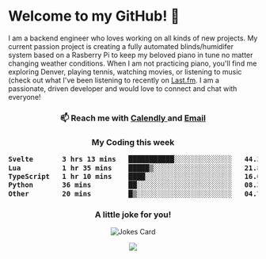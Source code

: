 <h1> Welcome to my GitHub! 👋 </h1>


  I am a backend engineer who loves working on all kinds of new projects. My current passion project is creating a fully automated blinds/humidifer system based on a Rasberry Pi to keep my beloved piano in tune no matter changing weather conditions. When I am not practicing piano, you'll find me exploring Denver, playing tennis, watching movies, or listening to music (check out what I've been listening to recently on [Last.fm](https://www.last.fm/user/mballa000). I am a passionate, driven developer and would love to connect and chat with everyone!

<h3 align = "center"> 📫 Reach me with <a href = "https://calendly.com/msbrandt00/30min"> Calendly </a> and <a href="mailto:msbrandt00@gmail.com">Email</a> 
 </h3>


 
<div align = "center"
[![Anurag's GitHub stats](https://github-readme-stats.vercel.app/api?username=mbrandt00)](https://github.com/anuraghazra/github-readme-stats)
          </div>
<h3 align="center">
  My Coding this week
<!--START_SECTION:waka-->

```txt
Svelte       3 hrs 13 mins   ███████████░░░░░░░░░░░░░░   44.31 %
Lua          1 hr 35 mins    █████▒░░░░░░░░░░░░░░░░░░░   21.89 %
TypeScript   1 hr 10 mins    ████░░░░░░░░░░░░░░░░░░░░░   16.05 %
Python       36 mins         ██░░░░░░░░░░░░░░░░░░░░░░░   08.31 %
Other        20 mins         █▒░░░░░░░░░░░░░░░░░░░░░░░   04.74 %
```

<!--END_SECTION:waka-->

### A little joke for you!

![Jokes Card](https://readme-jokes.vercel.app/api?hideBorder)

<a href="https://www.linkedin.com/in/mbrandt00/"><img src="https://img.shields.io/badge/linkedin-%230077B5.svg?&style=for-the-badge&logo=linkedin&logoColor=white" /></a>
